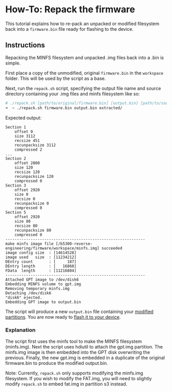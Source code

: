 # How-To: Repack the firmware

This tutorial explains how to re-pack an unpacked or modified filesystem back into a `firmware.bin` file ready for flashing to the device.

## Instructions

Repacking the MINFS filesystem and unpacked .img files back into a .bin is simple. 

First place a copy of the unmodified, original `firmware.bin` in the `workspace` folder. This will be used by the script as a base. 

Next, run the `repack.sh` script, specifying the output file name and source directory containing your .img files and minfs filesystem like so:
```bash
# ./repack.sh [path/to/original/firmware.bin] [output.bin] [path/to/source/]
➜  ~ ./repack.sh firmware.bin output.bin extracted/
```
Expected output:
```
Section 1
    offset 0
    size 3112
    recsize 451
    recunpacksize 3112
    compressed 2
...
Section 2
    offset 2800
    size 120
    recsize 120
    recunpacksize 120
    compressed 0
Section 3
    offset 2920
    size 0
    recsize 0
    recunpacksize 0
    compressed 0
Section 5
    offset 2920
    size 80
    recsize 80
    recunpacksize 80
    compressed 0
-------------------------------------------------------------
make minfs image file [/b5300-reverse-engineering/firmware/workspace/minfs.img] succeeded
image config size  : [14614528]
image used   size  : [11234212]
DEntry count       : [     187]
DEntry length      : [   16860]
FData  length      : [11216804]
-------------------------------------------------------------
Attached GPT image to /dev/disk6
Embedding MINFS volume to gpt.img
Removing temporary minfs.img
Detaching /dev/disk6
"disk6" ejected.
Embedding GPT image to output.bin
```

The script will produce a new `output.bin` file containing your [modified partitions](./2-unpacking-firmware.md#structure-overview). You are now ready to [flash it to your device](./4-flashing-firmware.md).

### Explanation

The script first uses the minfs tool to make the MINFS filesystem (minfs.img). Next the script uses hdiutil to attach the gpt.img partition. The minfs.img image is then embedded into the GPT disk overwriting the previous. Finally, the new gpt.img is embedded in a duplicate of the original firmware.bin to produce the modified output.bin.

Note: Currently, `repack.sh` only supports modifying the minfs.img filesystem. If you wish to modify the FAT.img, you will need to slightly modify `repack.sh` to embed fat.img in partition s3 instead.
